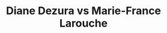 ---
title: Diane Dezura vs Marie-France Larouche
player1:
  name: Dezura, Diane
  percent: 80
  wins: 0
  losses: 2
player2:
  name: Larouche, Marie-France
  percent: 78
  wins: 2
  losses: 0
games:
- player1:
    team: CA
    position: Lead
    percent: 83
    win: 0
    loss: 1
  player2:
    team: QC
    position: Fourth
    percent: 85
    win: 1
    loss: 0
  event: Hearts
  year: 2001
  draw: Round Robin(10)
  score: QC 6 - CA 4
- player1:
    team: BC
    position: Lead
    percent: 78
    win: 0
    loss: 1
  player2:
    team: QC
    position: Fourth
    percent: 70
    win: 1
    loss: 0
  event: Hearts
  year: 2004
  draw: Round Robin(2)
  score: BC 5 - QC 6
- player1:
    team: LAW
    position: Lead
    percent: 87
    win: 1
    loss: 0
  player2:
    team: LAR
    position: Fourth
    percent: 80
    win: 0
    loss: 1
  event: Trials (Women)
  year: 2001
  draw: Round Robin(5)
  score: LAR 5 - LAW 6
---
